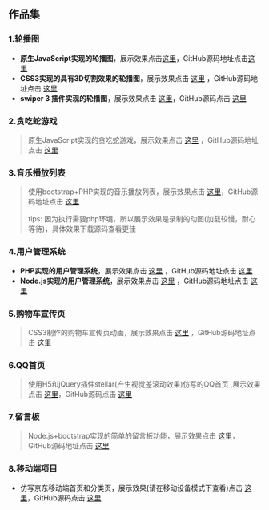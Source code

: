## 作品集

### 1.轮播图

- **原生JavaScript实现的轮播图**，展示效果点击[这里](https://ericzlin.github.io/Carousel/native/index.html)，GitHub源码地址点击[这里](https://github.com/EricZLin/Carousel) 
- **CSS3实现的具有3D切割效果的轮播图**，展示效果点击 [这里](https://ericzlin.github.io/Carousel/3d/index.html) ，GitHub源码地址点击 [这里](https://github.com/EricZLin/Carousel)
- **swiper 3 插件实现的轮播图**，展示效果点击 [这里](https://ericzlin.github.io/Carousel/swiper/index.html)，GitHub源码点击 [这里](https://github.com/EricZLin/Carousel)


### 2.贪吃蛇游戏

> 原生JavaScript实现的贪吃蛇游戏，展示效果点击 [这里](https://ericzlin.github.io/Snake/) ，GitHub源码地址点击 [这里](https://github.com/EricZLin/Snake) 

### 3.音乐播放列表

> 使用bootstrap+PHP实现的音乐播放列表，展示效果点击 [这里](https://ericzlin.github.io/Music/work.gif)，GitHub源码地址点击 [这里](https://github.com/EricZLin/Music) 
>
> tips: 因为执行需要php环境，所以展示效果是录制的动图(加载较慢，耐心等待)，具体效果下载源码查看更佳

### 4.用户管理系统

- **PHP实现的用户管理系统**，展示效果点击 [这里](https://ericzlin.github.io/phpums/work.gif) ，GitHub源码地址点击 [这里](https://github.com/EricZLin/phpums)
- **Node.js实现的用户管理系统**，展示效果点击 [这里](https://ericzlin.github.io/nodeums/work.gif) ，GitHub源码地址点击 [这里](https://github.com/EricZLin/nodeums)

### 5.购物车宣传页

> CSS3制作的购物车宣传页动画，展示效果点击 [这里](https://ericzlin.github.io/Leaflets/) ，GitHub源码地址点击 [这里](https://github.com/EricZLin/Leaflets) 

### 6.QQ首页

> 使用H5和jQuery插件stellar(产生视觉差滚动效果)仿写的QQ首页 ,展示效果点击 [这里](https://ericzlin.github.io/Homepage/index.html)，GitHub源码点击 [这里](https://github.com/EricZLin/Homepage)

### 7.留言板

> Node.js+bootstrap实现的简单的留言板功能，展示效果点击 [这里](https://ericzlin.github.io/Message/work.gif)，GitHub源码地址点击 [这里](https://github.com/EricZLin/Message)

### 8.移动端项目

- 仿写京东移动端首页和分类页，展示效果(请在移动设备模式下查看)点击 [这里](https://ericzlin.github.io/Mobilejd/index.html)，GitHub源码点击 [这里](https://github.com/EricZLin/Mobilejd)

